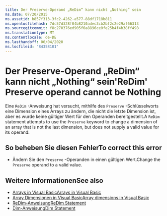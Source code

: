 ```yaml
---
title: Der Preserve-Operand „ReDim“ kann nicht „Nothing“ sein
ms.date: 07/20/2015
ms.assetid: b857f313-3fc2-4262-a577-88df1718b811
ms.openlocfilehash: 7dc57d328f04b8210adec3cb2bf2c2e29af66313
ms.sourcegitcommit: f8c270376ed905f6a8896ce0fe25b4f4b38ff498
ms.translationtype: MT
ms.contentlocale: de-DE
ms.lasthandoff: 06/04/2020
ms.locfileid: "84358101"
---
```

# <a name="redim-preserve-operand-cannot-be-nothing"></a><span data-ttu-id="e5f67-102">Der Preserve-Operand „ReDim“ kann nicht „Nothing“ sein</span><span class="sxs-lookup"><span data-stu-id="e5f67-102">'ReDim' Preserve operand cannot be Nothing</span></span>
<span data-ttu-id="e5f67-103">Eine `ReDim` -Anweisung hat versucht, mithilfe des `Preserve` -Schlüsselworts eine Dimension eines Arrays zu ändern, die nicht die letzte Dimension ist, aber es wurde keine gültiger Wert für den Operanden bereitgestellt.</span><span class="sxs-lookup"><span data-stu-id="e5f67-103">A `ReDim` statement attempts to use the `Preserve` keyword to change a dimension of an array that is not the last dimension, but does not supply a valid value for its operand.</span></span>  
  
## <a name="to-correct-this-error"></a><span data-ttu-id="e5f67-104">So beheben Sie diesen Fehler</span><span class="sxs-lookup"><span data-stu-id="e5f67-104">To correct this error</span></span>  
  
- <span data-ttu-id="e5f67-105">Ändern Sie den `Preserve` -Operanden in einen gültigen Wert.</span><span class="sxs-lookup"><span data-stu-id="e5f67-105">Change the `Preserve` operand to a valid value.</span></span>  
  
## <a name="see-also"></a><span data-ttu-id="e5f67-106">Weitere Informationen</span><span class="sxs-lookup"><span data-stu-id="e5f67-106">See also</span></span>

- [<span data-ttu-id="e5f67-107">Arrays in Visual Basic</span><span class="sxs-lookup"><span data-stu-id="e5f67-107">Arrays in Visual Basic</span></span>](../programming-guide/language-features/arrays/index.md)
- [<span data-ttu-id="e5f67-108">Array Dimensionen in Visual Basic</span><span class="sxs-lookup"><span data-stu-id="e5f67-108">Array dimensions in Visual Basic</span></span>](../programming-guide/language-features/arrays/array-dimensions.md)
- [<span data-ttu-id="e5f67-109">ReDim-Anweisung</span><span class="sxs-lookup"><span data-stu-id="e5f67-109">ReDim Statement</span></span>](../language-reference/statements/redim-statement.md)
- [<span data-ttu-id="e5f67-110">Dim-Anweisung</span><span class="sxs-lookup"><span data-stu-id="e5f67-110">Dim Statement</span></span>](../language-reference/statements/dim-statement.md)
